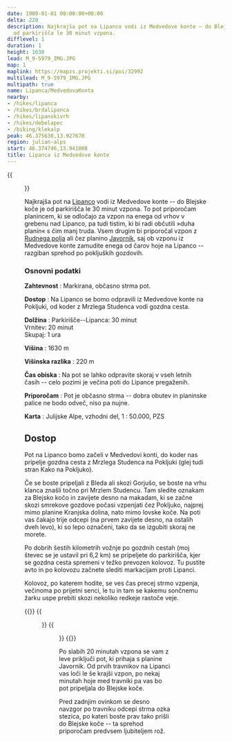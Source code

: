 ```yaml
---
date: 1900-01-01 00:00:00+00:00
delta: 220
description: Najkrajša pot na Lipanco vodi iz Medvedove konte – do Blejske koče je
  od parkirišča le 30 minut vzpona.
difflevel: 1
duration: 1
height: 1630
lead: M_9-5979_IMG.JPG
map: 1
maplink: https://mapzs.projekti.si/poi/32992
multilead: M_9-5979_IMG.JPG
multipath: true
name: Lipanca/MedvedovaKonta
nearby:
- /hikes/lipanca
- /hikes/brdalipanca
- /hikes/lipanskivrh
- /hikes/debelapec
- /biking/klekalp
peak: 46.375630,13.927670
region: julian-alps
start: 46.374746,13.941008
title: Lipanca iz Medvedove konte
---
```

{{<figure src="M_9-5979_IMG.JPG">}}

Najkrajša pot na [Lipanco](../) vodi iz Medvedove konte -- do Blejske koče je od parkirišča le 30 minut vzpona. To pot priporočam planincem, ki se odločajo za vzpon na enega od vrhov v grebenu nad Lipanco, pa tudi tistim, ki bi radi občutili »duha planin« s čim manj truda. Vsem drugim bi priporočal vzpon z [Rudnega polja](../rudnopolje) ali čez planino [Javornik](../javornik), saj ob vzponu iz Medvedove konte zamudite enega od čarov hoje na Lipanco -- razgiban sprehod po pokljuških gozdovih.

### Osnovni podatki

**Zahtevnost**
:   Markirana, občasno strma pot.

**Dostop**
:   Na Lipanco se bomo odpravili iz Medvedove konte na Pokljuki, od koder z Mrzlega Studenca vodi gozdna cesta.

**Dolžina**
:   Parkirišče--Lipanca: 30 minut\
    Vrnitev: 20 minut\
    Skupaj: 1 ura

**Višina**
:   1630 m

**Višinska razlika**
:   220 m

**Čas obiska**
:   Na pot se lahko odpravite skoraj v vseh letnih časih -- celo pozimi je večina poti do Lipance pregaženih.

**Priporočam**
:   Pot je občasno strma -- dobra obutev in planinske palice ne bodo odveč, niso pa nujne.

**Karta**
:   Julijske Alpe, vzhodni del, 1 : 50.000, PZS

Dostop
------

Pot na Lipanco bomo začeli v Medvedovi konti, do koder nas pripelje gozdna cesta z Mrzlega Studenca na Pokljuki (glej tudi stran Kako na Pokljuko).

Če se boste pripeljali z Bleda ali skozi Gorjušo, se boste na vrhu klanca znašli točno pri Mrzlem Studencu. Tam sledite oznakam za Blejsko kočo in zavijete desno na makadam, ki se začne skozi smrekove gozdove počasi vzpenjati čez Pokljuko, najprej mimo planine Kranjska dolina, nato mimo lovske koče. Na poti vas čakajo trije odcepi (na prvem zavijete desno, na ostalih dveh levo), ki so lepo označeni, tako da se izgubiti skoraj ne morete.

Po dobrih šestih kilometrih vožnje po gozdnih cestah (moj števec se je ustavil pri 6,2 km) se pripeljete do parkirišča, kjer se gozdna cesta spremeni v težko prevozen kolovoz. Tu pustite avto in po kolovozu začnete slediti markacijam proti Lipanci.

Kolovoz, po katerem hodite, se ves čas precej strmo vzpenja, večinoma po prijetni senci, le tu in tam se kakemu sončnemu žarku uspe prebiti skozi nekoliko redkeje rastoče veje.

{{<gallery>}}
{{<figure src="M_9-5959_IMG.JPG" caption="Začetek poti">}} {{<figure src="M_9-5968_IMG.JPG" caption="Zadnji vzpon">}}
{{</gallery>}}

Po slabih 20 minutah vzpona se vam z leve priključi pot, ki prihaja s planine Javornik. Od prvih travnikov na Lipanci vas loči le še krajši vzpon, po nekaj minutah hoje med travniki pa vas bo pot pripeljala do Blejske koče.

Pred zadnjim ovinkom se desno navzgor po travniku odcepi strma ozka stezica, po kateri boste prav tako prišli do Blejske koče -- ta sprehod priporočam predvsem ljubiteljem rož.

